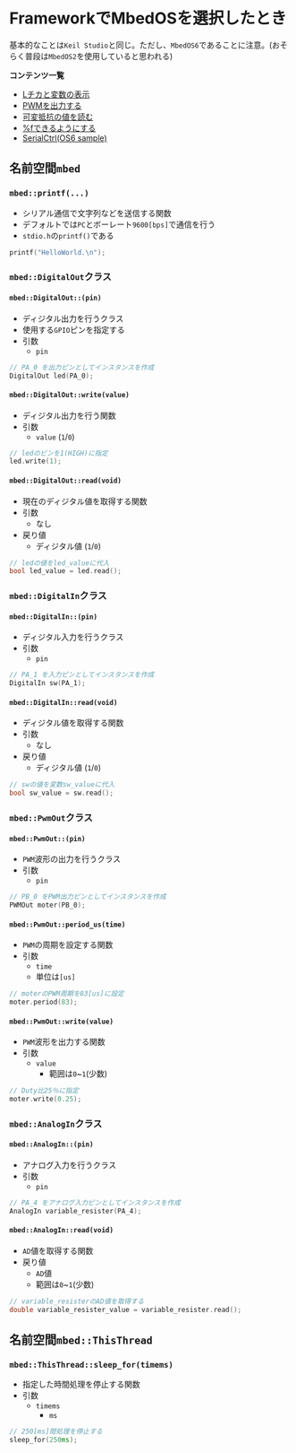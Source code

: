 # FrameworkでMbedOSを選択したとき

基本的なことは`Keil Studio`と同じ。ただし、`MbedOS6`であることに注意。(おそらく普段は`MbedOS2`を使用していると思われる)

**コンテンツ一覧**  

- [Lチカと変数の表示](./LchikaPrint.md)
- [PWMを出力する](./outPwm.md)
- [可変抵抗の値を読む](./readAnalogResi.md)
- [%fできるようにする](./canUsePrintFloat.md)
- [SerialCtrl(OS6 sample)](./howToUseOs6Sample.md)

## 名前空間`mbed`

### `mbed::printf(...)`

- シリアル通信で文字列などを送信する関数
- デフォルトでは`PC`とボーレート`9600[bps]`で通信を行う
- `stdio.h`の`printf()`である

```cpp : main.cpp
printf("HelloWorld.\n");
```

### `mbed::DigitalOut`クラス

#### `mbed::DigitalOut::(pin)`

- ディジタル出力を行うクラス
- 使用する`GPIO`ピンを指定する
- 引数
  - `pin`

```cpp : main.cpp
// PA_0 を出力ピンとしてインスタンスを作成
DigitalOut led(PA_0);
```

#### `mbed::DigitalOut::write(value)`

- ディジタル出力を行う関数
- 引数
  - `value` (`1`/`0`)

```cpp : main.cpp
// ledのピンを1(HIGH)に指定
led.write(1);
```

#### `mbed::DigitalOut::read(void)`

- 現在のディジタル値を取得する関数
- 引数
  - なし
- 戻り値
  - ディジタル値 (`1`/`0`)

```cpp : main.cpp
// ledの値をled_valueに代入
bool led_value = led.read();
```

### `mbed::DigitalIn`クラス

#### `mbed::DigitalIn::(pin)`

- ディジタル入力を行うクラス
- 引数
  - `pin`

```cpp : main.cpp
// PA_1 を入力ピンとしてインスタンスを作成
DigitalIn sw(PA_1);
```

#### `mbed::DigitalIn::read(void)`

- ディジタル値を取得する関数
- 引数
  - なし
- 戻り値
  - ディジタル値 (`1`/`0`)

```cpp : main.cpp
// swの値を変数sw_valueに代入
bool sw_value = sw.read();
```

### `mbed::PwmOut`クラス

#### `mbed::PwmOut::(pin)`

- `PWM`波形の出力を行うクラス
- 引数
  - `pin`

```cpp : main.cpp
// PB_0 をPWM出力ピンとしてインスタンスを作成
PWMOut moter(PB_0);
```

#### `mbed::PwmOut::period_us(time)`

- `PWM`の周期を設定する関数
- 引数
  - `time`
  - 単位は`[us]`

```cpp : main.cpp
// moterのPWM周期を83[us]に設定
moter.period(83);
```

#### `mbed::PwmOut::write(value)`

- `PWM`波形を出力する関数
- 引数
  - `value`
    - 範囲は`0`~`1`(少数)

```cpp : main.cpp
// Duty比25％に指定
moter.write(0.25);
```

### `mbed::AnalogIn`クラス

#### `mbed::AnalogIn::(pin)`

- アナログ入力を行うクラス
- 引数
  - `pin`

```cpp : main.cpp
// PA_4 をアナログ入力ピンとしてインスタンスを作成
AnalogIn variable_resister(PA_4);
```

#### `mbed::AnalogIn::read(void)`

- `AD`値を取得する関数
- 戻り値
  - `AD`値
  - 範囲は`0`~`1`(少数)

```cpp : main.cpp
// variable_resisterのAD値を取得する
double variable_resister_value = variable_resister.read();
```

## 名前空間`mbed::ThisThread`

### `mbed::ThisThread::sleep_for(timems)`

- 指定した時間処理を停止する関数
- 引数
  - `timems`
    - `ms`

```cpp : main.cpp
// 250[ms]間処理を停止する
sleep_for(250ms);
```
